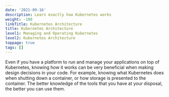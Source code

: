 ```yaml
---
date: '2021-09-16'
description: Learn exactly how Kubernetes works
weight: -100
linkTitle: Kubernetes Architecture
title: Kubernetes Architecture
level1: Managing and Operating Kubernetes
level2: Kubernetes Architecture
toppage: true
tags: []
---
```


Even if you have a platform to run and manage your applications on top of Kubernetes, knowing how it works can be very beneficial when making design decisions in your code. For example, knowing what Kubernetes does when shutting down a container, or how storage is presented to the container. The better knowledge of the tools that you have at your disposal, the better you can use them.
